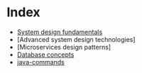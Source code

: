 # Index

- [System design fundamentals](./system-design/system-design-fundamentals.md)
- [Advanced system design technologies]
- [Microservices design patterns]
- [Database concepts](./system-design/database-concepts.md)
- [java-commands](./java/java-commands.md)
